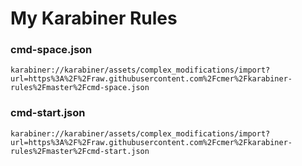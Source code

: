 # My Karabiner Rules

### cmd-space.json

`karabiner://karabiner/assets/complex_modifications/import?url=https%3A%2F%2Fraw.githubusercontent.com%2Fcmer%2Fkarabiner-rules%2Fmaster%2Fcmd-space.json`

### cmd-start.json

`karabiner://karabiner/assets/complex_modifications/import?url=https%3A%2F%2Fraw.githubusercontent.com%2Fcmer%2Fkarabiner-rules%2Fmaster%2Fcmd-start.json`


